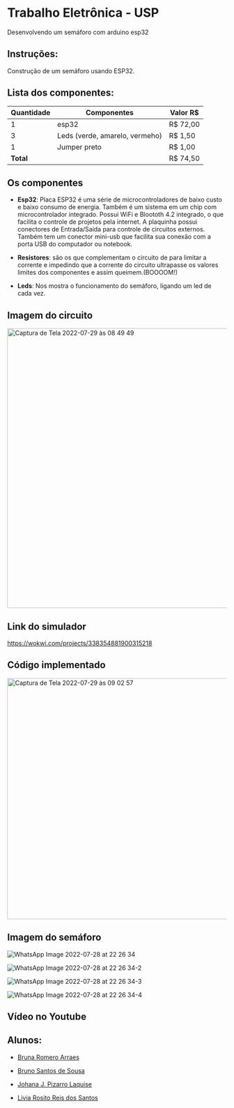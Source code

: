 # Trabalho Eletrônica - USP
Desenvolvendo um semáforo com arduino esp32

## Instruções:

Construção de um semáforo usando ESP32.

## Lista dos componentes:
| Quantidade | Componentes        | Valor R$  |
|------------|--------------------|---------- |
| 1          | esp32              | R$ 72,00 |
| 3          | Leds (verde, amarelo, vermeho) | R$ 1,50|
| 1          | Jumper preto       | R$ 1,00  |
| **Total**  |                    |  R$ 74,50 |

## Os componentes

* **Esp32**: Placa ESP32 é uma série de microcontroladores de baixo custo e baixo consumo de energia. Também é um sistema em um chip com microcontrolador integrado. Possui WiFi e Bloototh 4.2 integrado, o que facilita o controle de projetos pela internet.
A plaquinha possui conectores de Entrada/Saída para controle de circuitos externos. Também tem um conector mini-usb que facilita sua conexão com a porta USB do computador ou notebook.

* **Resistores**: são os que complementam o circuito de para limitar a corrente e impedindo que a corrente do circuito ultrapasse os valores limites dos componentes e assim queimem.(BOOOOM!)

* **Leds**: Nos mostra o funcionamento do semáforo, ligando um led de cada vez.


## Imagem do circuito
<img width="642" alt="Captura de Tela 2022-07-29 às 08 49 49" src="https://user-images.githubusercontent.com/102596180/181754630-b25ce046-cb57-4b59-99cc-6c0a3ad3c847.png">

## Link do simulador
https://wokwi.com/projects/338354881900315218

## Código implementado
<img width="553" alt="Captura de Tela 2022-07-29 às 09 02 57" src="https://user-images.githubusercontent.com/102596180/181754527-4559fb00-4c95-4f7c-ad78-f78056b5db13.png">


## Imagem do semáforo
![WhatsApp Image 2022-07-28 at 22 26 34](https://user-images.githubusercontent.com/102596180/181667182-42322e93-a556-4953-bf92-d2bce4db377b.jpeg)

![WhatsApp Image 2022-07-28 at 22 26 34-2](https://user-images.githubusercontent.com/102596180/181667187-75c4988a-ba18-43b2-9712-560d60a6a598.jpeg)

![WhatsApp Image 2022-07-28 at 22 26 34-3](https://user-images.githubusercontent.com/102596180/181667194-dfd94db3-e8ea-4ea7-94ef-764c92e9cecd.jpeg)

![WhatsApp Image 2022-07-28 at 22 26 34-4](https://user-images.githubusercontent.com/102596180/181667198-e34d15d1-798a-466f-bfc7-6761b088b0cb.jpeg)


## Vídeo no Youtube

## Alunos:
-  [Bruna Romero Arraes](https://github.com/bmarquescost)

-  [Bruno Santos de Sousa](https://github.com/brunox-sousa)

-  [Johana J. Pizarro Laquise](https://github.com/JohanaPizarroL)

-  [Livia Rosito Reis dos Santos]()

